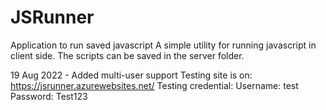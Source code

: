 # JSRunner
Application to run saved javascript
A simple utility for running javascript in client side. The scripts can be saved in the server folder.

19 Aug 2022 - Added multi-user support
Testing site is on: https://jsrunner.azurewebsites.net/
Testing credential:
Username: test
Password: Test123